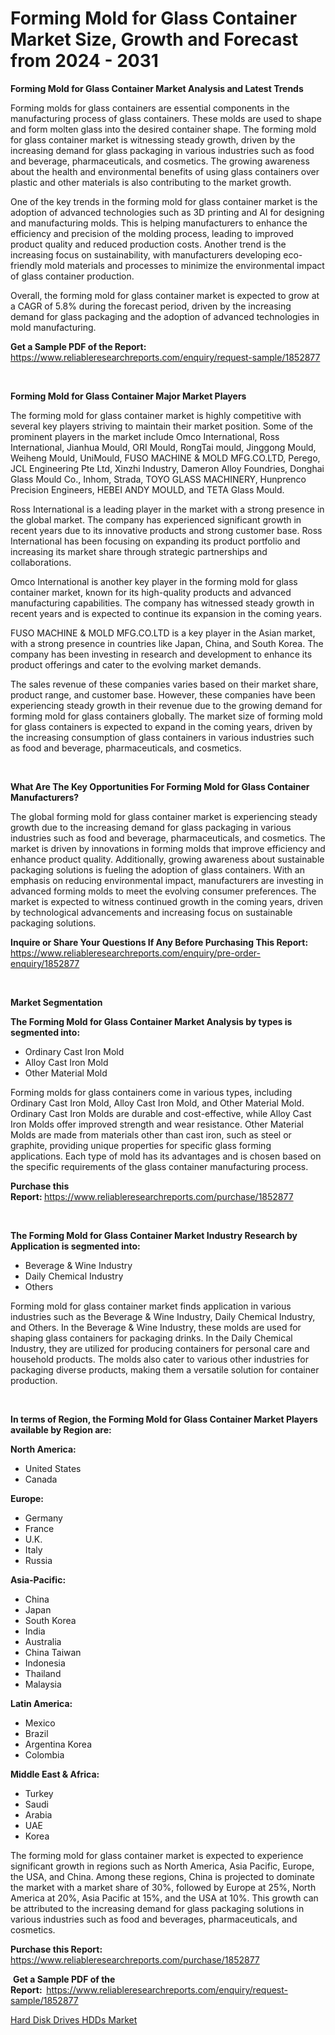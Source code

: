 <p><h1>Forming Mold for Glass Container Market Size, Growth and Forecast from 2024 - 2031</h1></p><p><strong>Forming Mold for Glass Container Market Analysis and Latest Trends</strong></p>
<p><p>Forming molds for glass containers are essential components in the manufacturing process of glass containers. These molds are used to shape and form molten glass into the desired container shape. The forming mold for glass container market is witnessing steady growth, driven by the increasing demand for glass packaging in various industries such as food and beverage, pharmaceuticals, and cosmetics. The growing awareness about the health and environmental benefits of using glass containers over plastic and other materials is also contributing to the market growth.</p><p>One of the key trends in the forming mold for glass container market is the adoption of advanced technologies such as 3D printing and AI for designing and manufacturing molds. This is helping manufacturers to enhance the efficiency and precision of the molding process, leading to improved product quality and reduced production costs. Another trend is the increasing focus on sustainability, with manufacturers developing eco-friendly mold materials and processes to minimize the environmental impact of glass container production.</p><p>Overall, the forming mold for glass container market is expected to grow at a CAGR of 5.8% during the forecast period, driven by the increasing demand for glass packaging and the adoption of advanced technologies in mold manufacturing.</p></p>
<p><strong>Get a Sample PDF of the Report:&nbsp;</strong> <a href="https://www.reliableresearchreports.com/enquiry/request-sample/1852877">https://www.reliableresearchreports.com/enquiry/request-sample/1852877</a></p>
<p>&nbsp;</p>
<p><strong>Forming Mold for Glass Container Major Market Players</strong></p>
<p><p>The forming mold for glass container market is highly competitive with several key players striving to maintain their market position. Some of the prominent players in the market include Omco International, Ross International, Jianhua Mould, ORI Mould, RongTai mould, Jinggong Mould, Weiheng Mould, UniMould, FUSO MACHINE & MOLD MFG.CO.LTD, Perego, JCL Engineering Pte Ltd, Xinzhi Industry, Dameron Alloy Foundries, Donghai Glass Mould Co., Inhom, Strada, TOYO GLASS MACHINERY, Hunprenco Precision Engineers, HEBEI ANDY MOULD, and TETA Glass Mould.</p><p>Ross International is a leading player in the market with a strong presence in the global market. The company has experienced significant growth in recent years due to its innovative products and strong customer base. Ross International has been focusing on expanding its product portfolio and increasing its market share through strategic partnerships and collaborations.</p><p>Omco International is another key player in the forming mold for glass container market, known for its high-quality products and advanced manufacturing capabilities. The company has witnessed steady growth in recent years and is expected to continue its expansion in the coming years.</p><p>FUSO MACHINE & MOLD MFG.CO.LTD is a key player in the Asian market, with a strong presence in countries like Japan, China, and South Korea. The company has been investing in research and development to enhance its product offerings and cater to the evolving market demands.</p><p>The sales revenue of these companies varies based on their market share, product range, and customer base. However, these companies have been experiencing steady growth in their revenue due to the growing demand for forming mold for glass containers globally. The market size of forming mold for glass containers is expected to expand in the coming years, driven by the increasing consumption of glass containers in various industries such as food and beverage, pharmaceuticals, and cosmetics.</p></p>
<p>&nbsp;</p>
<p><strong>What Are The Key Opportunities For Forming Mold for Glass Container Manufacturers?</strong></p>
<p><p>The global forming mold for glass container market is experiencing steady growth due to the increasing demand for glass packaging in various industries such as food and beverage, pharmaceuticals, and cosmetics. The market is driven by innovations in forming molds that improve efficiency and enhance product quality. Additionally, growing awareness about sustainable packaging solutions is fueling the adoption of glass containers. With an emphasis on reducing environmental impact, manufacturers are investing in advanced forming molds to meet the evolving consumer preferences. The market is expected to witness continued growth in the coming years, driven by technological advancements and increasing focus on sustainable packaging solutions.</p></p>
<p><strong>Inquire or Share Your Questions If Any Before Purchasing This Report:</strong> <a href="https://www.reliableresearchreports.com/enquiry/pre-order-enquiry/1852877">https://www.reliableresearchreports.com/enquiry/pre-order-enquiry/1852877</a></p>
<p>&nbsp;</p>
<p><strong>Market Segmentation</strong></p>
<p><strong>The Forming Mold for Glass Container Market Analysis by types is segmented into:</strong></p>
<p><ul><li>Ordinary Cast Iron Mold</li><li>Alloy Cast Iron Mold</li><li>Other Material Mold</li></ul></p>
<p><p>Forming molds for glass containers come in various types, including Ordinary Cast Iron Mold, Alloy Cast Iron Mold, and Other Material Mold. Ordinary Cast Iron Molds are durable and cost-effective, while Alloy Cast Iron Molds offer improved strength and wear resistance. Other Material Molds are made from materials other than cast iron, such as steel or graphite, providing unique properties for specific glass forming applications. Each type of mold has its advantages and is chosen based on the specific requirements of the glass container manufacturing process.</p></p>
<p><strong>Purchase this Report:&nbsp;</strong><a href="https://www.reliableresearchreports.com/purchase/1852877">https://www.reliableresearchreports.com/purchase/1852877</a></p>
<p>&nbsp;</p>
<p><strong>The Forming Mold for Glass Container Market Industry Research by Application is segmented into:</strong></p>
<p><ul><li>Beverage & Wine Industry</li><li>Daily Chemical Industry</li><li>Others</li></ul></p>
<p><p>Forming mold for glass container market finds application in various industries such as the Beverage & Wine Industry, Daily Chemical Industry, and Others. In the Beverage & Wine Industry, these molds are used for shaping glass containers for packaging drinks. In the Daily Chemical Industry, they are utilized for producing containers for personal care and household products. The molds also cater to various other industries for packaging diverse products, making them a versatile solution for container production.</p></p>
<p>&nbsp;</p>
<p><strong>In terms of Region, the Forming Mold for Glass Container Market Players available by Region are:</strong></p>
<p>
    <p> <strong> North America: </strong>
        <ul>
            <li>United States</li>
            <li>Canada</li>
        </ul>
        </p> 
    <p> <strong> Europe: </strong>
        <ul>
            <li>Germany</li>
            <li>France</li>
            <li>U.K.</li>
            <li>Italy</li>
            <li>Russia</li>
        </ul>
        </p> 
    <p> <strong> Asia-Pacific: </strong>
        <ul>
            <li>China</li>
            <li>Japan</li>
            <li>South Korea</li>
            <li>India</li>
            <li>Australia</li>
            <li>China Taiwan</li>
            <li>Indonesia</li>
            <li>Thailand</li>
            <li>Malaysia</li>
        </ul>
        </p> 
    <p> <strong> Latin America: </strong>
        <ul>
            <li>Mexico</li>
            <li>Brazil</li>
            <li>Argentina Korea</li>
            <li>Colombia</li>
        </ul>
        </p> 
    <p> <strong> Middle East & Africa: </strong>
        <ul>
            <li>Turkey</li>
            <li>Saudi</li>
            <li>Arabia</li>
            <li>UAE</li>
            <li>Korea</li>
        </ul>
    </p>
    </p>
<p><p>The forming mold for glass container market is expected to experience significant growth in regions such as North America, Asia Pacific, Europe, the USA, and China. Among these regions, China is projected to dominate the market with a market share of 30%, followed by Europe at 25%, North America at 20%, Asia Pacific at 15%, and the USA at 10%. This growth can be attributed to the increasing demand for glass packaging solutions in various industries such as food and beverages, pharmaceuticals, and cosmetics.</p></p>
<p><strong>Purchase this Report: </strong><a href="https://www.reliableresearchreports.com/purchase/1852877">https://www.reliableresearchreports.com/purchase/1852877</a></p>
<p>&nbsp;<strong>Get a Sample PDF of the Report:&nbsp;&nbsp;</strong><a href="https://www.reliableresearchreports.com/enquiry/request-sample/1852877">https://www.reliableresearchreports.com/enquiry/request-sample/1852877</a></p>
<p><strong></strong></p>
<p><p><a href="https://meowing-lemming-dd3.notion.site/Global-Hard-Disk-Drives-HDDs-Market-Size-and-Market-Trends-Insights-and-Projections-from-2024-to-20-07fa6d73636f484fbb11d47cc1eadc44">Hard Disk Drives HDDs Market</a></p></p>